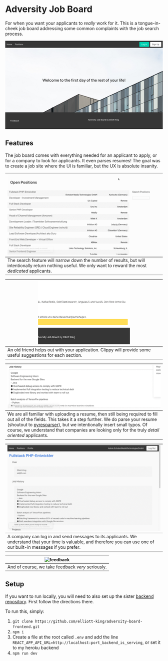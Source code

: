 # Adversity Job Board
For when you want your applicants to _really_ work for it. This is a tongue-in-cheek job board addressing some common complaints with the job search process.

<img alt="home page" src=".github/images/landing_page.png"/>

## Features
The job board comes with everything needed for an applicant to apply, or for a company to look for applicants. It even parses resumes! The goal was to create a job site where the UI is familiar, but the UX is absolute insanity.

|<img alt="search feature" src=".github/images/adversity_search.gif">|
| --- |
|The search feature will narrow down the number of results, but will intentionally return nothing useful. We only want to reward the most _dedicated_ applicants.|

|<img alt="clippy!" src=".github/images/adversity_clippy.gif" title="An old friend helps out" width="60%" />|
| --- |
|An old friend helps out with your application. Clippy will provide some useful suggestions for each section.|

|<img alt="parser" src=".github/images/adversity_bad_parser.gif" title="Better double check the parser."/>|
| --- |
|We are all familiar with uploading a resume, then still being required to fill out all of the fields. This takes it a step further. We do parse your resume (shoutout to [pyresparser](https://github.com/OmkarPathak/pyresparser)), but we intentionally insert small typos. Of course, we understand that companies are looking only for the truly _detail oriented_ applicants.|

|<img alt="built-in messages" src=".github/images/adversity_automessages.gif"/>|
| --- |
|A company can log in and send messages to its applicants. We understand that your time is valuable, and therefore you can use one of our built-in messages if you prefer.|

|<img alt="feedback" src=".github/images/adversity_explosion.gif"/>|
| --- |
|And of course, we take feedback _very_ seriously.|

## Setup
If you want to run locally, you will need to also set up the sister [backend repository](https://github.com/elliott-king/hostile-board-backend). First follow the directions there. 

To run this, simply:
1. `git clone https://github.com/elliott-king/adversity-board-frontend.git`
2. `npm i`
3. Create a file at the root called `.env` and add the line `REACT_APP_API_URL=http://localhost:port_backend_is_serving`, or set it to my heroku backend
4. `npm run dev`
